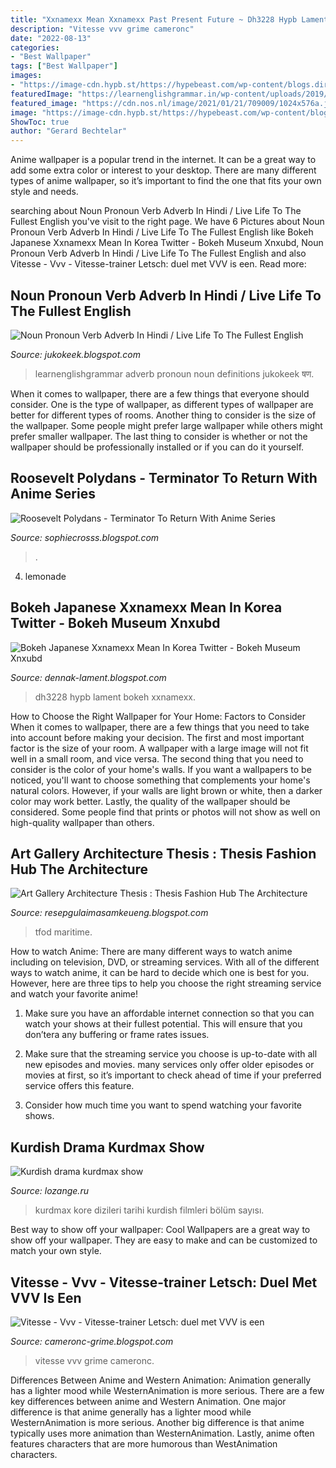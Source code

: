 ```yaml
---
title: "Xxnamexx Mean Xxnamexx Past Present Future ~ Dh3228 Hypb Lament Bokeh Xxnamexx"
description: "Vitesse vvv grime cameronc"
date: "2022-08-13"
categories:
- "Best Wallpaper"
tags: ["Best Wallpaper"]
images:
- "https://image-cdn.hypb.st/https://hypebeast.com/wp-content/blogs.dir/6/files/2021/01/supreme-nike-sb-dunk-low-collaboration-sneakers-mean-green-white-stars-colorway-release-info-5.jpg?q=75&amp;w=800&amp;cbr=1&amp;fit=max"
featuredImage: "https://learnenglishgrammar.in/wp-content/uploads/2019/11/Learnenglishgrammar.in-Copy-1024x576.png"
featured_image: "https://cdn.nos.nl/image/2021/01/21/709009/1024x576a.jpg"
image: "https://image-cdn.hypb.st/https://hypebeast.com/wp-content/blogs.dir/6/files/2021/01/supreme-nike-sb-dunk-low-collaboration-sneakers-mean-green-white-stars-colorway-release-info-5.jpg?q=75&amp;w=800&amp;cbr=1&amp;fit=max"
ShowToc: true
author: "Gerard Bechtelar"
---
```



Anime wallpaper is a popular trend in the internet. It can be a great way to add some extra color or interest to your desktop. There are many different types of anime wallpaper, so it’s important to find the one that fits your own style and needs.

	

		
searching about Noun Pronoun Verb Adverb In Hindi / Live Life To The Fullest English you've visit to the right page. We have 6 Pictures about Noun Pronoun Verb Adverb In Hindi / Live Life To The Fullest English like Bokeh Japanese Xxnamexx Mean In Korea Twitter - Bokeh Museum Xnxubd, Noun Pronoun Verb Adverb In Hindi / Live Life To The Fullest English and also Vitesse - Vvv - Vitesse-trainer Letsch: duel met VVV is een. Read more:
		
    
## Noun Pronoun Verb Adverb In Hindi / Live Life To The Fullest English

<img loading=lazy src="https://learnenglishgrammar.in/wp-content/uploads/2019/11/Learnenglishgrammar.in-Copy-1024x576.png" onerror="this.onerror=null;this.src='https://tse3.mm.bing.net/th?id=OIP.joEDfQXiv0TxvtAJ2ETvpgHaEK&amp;pid=15.1';" alt="Noun Pronoun Verb Adverb In Hindi / Live Life To The Fullest English">

_Source: jukokeek.blogspot.com_

>learnenglishgrammar adverb pronoun noun definitions jukokeek षण. 

	

When it comes to wallpaper, there are a few things that everyone should consider. One is the type of wallpaper, as different types of wallpaper are better for different types of rooms. Another thing to consider is the size of the wallpaper. Some people might prefer large wallpaper while others might prefer smaller wallpaper. The last thing to consider is whether or not the wallpaper should be professionally installed or if you can do it yourself.

    
## Roosevelt Polydans - Terminator To Return With Anime Series

<img loading=lazy src="https://tracejamz.com/wp-content/uploads/2021/01/Westside-Tut-Dont-Let-Go-2-Deluxe.jpg" onerror="this.onerror=null;this.src='https://tse1.mm.bing.net/th?id=OIP.UdHT_CuLy2_ZO3bH48eJ_gHaHa&amp;pid=15.1';" alt="Roosevelt Polydans - Terminator To Return With Anime Series">

_Source: sophiecrosss.blogspot.com_

>. 

	

4. lemonade 

    
## Bokeh Japanese Xxnamexx Mean In Korea Twitter - Bokeh Museum Xnxubd

<img loading=lazy src="https://image-cdn.hypb.st/https://hypebeast.com/wp-content/blogs.dir/6/files/2021/01/supreme-nike-sb-dunk-low-collaboration-sneakers-mean-green-white-stars-colorway-release-info-5.jpg?q=75&amp;w=800&amp;cbr=1&amp;fit=max" onerror="this.onerror=null;this.src='https://tse4.mm.bing.net/th?id=OIP.CBajHJ_BPHL9QkwoKTIe9QHaE7&amp;pid=15.1';" alt="Bokeh Japanese Xxnamexx Mean In Korea Twitter - Bokeh Museum Xnxubd">

_Source: dennak-lament.blogspot.com_

>dh3228 hypb lament bokeh xxnamexx. 

	

How to Choose the Right Wallpaper for Your Home: Factors to Consider
When it comes to wallpaper, there are a few things that you need to take into account before making your decision. The first and most important factor is the size of your room. A wallpaper with a large image will not fit well in a small room, and vice versa. 
The second thing that you need to consider is the color of your home's walls. If you want a wallpapers to be noticed, you'll want to choose something that complements your home's natural colors. However, if your walls are light brown or white, then a darker color may work better. 
Lastly, the quality of the wallpaper should be considered. Some people find that prints or photos will not show as well on high-quality wallpaper than others.

    
## Art Gallery Architecture Thesis : Thesis Fashion Hub The Architecture

<img loading=lazy src="https://www.tfod.in/UserProfileImages/ProjectImages/ResizeOrignal/bjMJ285ef14a072c_1555.jpg" onerror="this.onerror=null;this.src='https://tse2.mm.bing.net/th?id=OIP.HoheM8aB3-M8MLgbkw0cxQHaFP&amp;pid=15.1';" alt="Art Gallery Architecture Thesis : Thesis Fashion Hub The Architecture">

_Source: resepgulaimasamkeueng.blogspot.com_

>tfod maritime. 

	

How to watch Anime: There are many different ways to watch anime including on television, DVD, or streaming services.
With all of the different ways to watch anime, it can be hard to decide which one is best for you. However, here are three tips to help you choose the right streaming service and watch your favorite anime!
1. Make sure you have an affordable internet connection so that you can watch your shows at their fullest potential. This will ensure that you don’tera any buffering or frame rates issues.

2. Make sure that the streaming service you choose is up-to-date with all new episodes and movies. many services only offer older episodes or movies at first, so it’s important to check ahead of time if your preferred service offers this feature.

3. Consider how much time you want to spend watching your favorite shows.

    
## Kurdish Drama Kurdmax Show

<img loading=lazy src="https://s-media-cache-ak0.pinimg.com/736x/8a/e9/c4/8ae9c44474450303ab11c44bec2f58c4.jpg" onerror="this.onerror=null;this.src='https://tse3.mm.bing.net/th?id=OIP.VbX5scrTwqSYPbudc6FhQAHaKP&amp;pid=15.1';" alt="Kurdish drama kurdmax show">

_Source: lozange.ru_

>kurdmax kore dizileri tarihi kurdish filmleri bölüm sayısı. 

	

Best way to show off your wallpaper:
Cool Wallpapers are a great way to show off your wallpaper. They are easy to make and can be customized to match your own style.

    
## Vitesse - Vvv - Vitesse-trainer Letsch: Duel Met VVV Is Een

<img loading=lazy src="https://cdn.nos.nl/image/2021/01/21/709009/1024x576a.jpg" onerror="this.onerror=null;this.src='https://tse1.mm.bing.net/th?id=OIP.YNNbxQOBfBf6GdqOnl_3-QHaEK&amp;pid=15.1';" alt="Vitesse - Vvv - Vitesse-trainer Letsch: duel met VVV is een">

_Source: cameronc-grime.blogspot.com_

>vitesse vvv grime cameronc. 

	

Differences Between Anime and Western Animation: Animation generally has a lighter mood while WesternAnimation is more serious.
There are a few key differences between anime and Western Animation. One major difference is that anime generally has a lighter mood while WesternAnimation is more serious. Another big difference is that anime typically uses more animation than WesternAnimation. Lastly, anime often features characters that are more humorous than WestAnimation characters.

